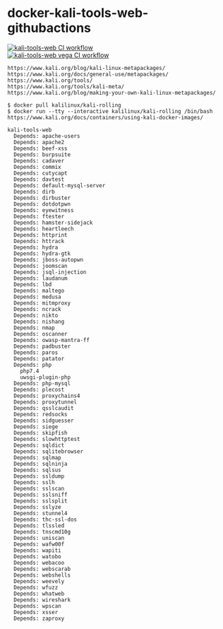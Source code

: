 # docker-kali-tools-web-githubactions

[![kali-tools-web CI workflow](https://github.com/githubfoam/docker-kali-tools-web-githubactions/actions/workflows/kali-tools-web-wf.yml/badge.svg?branch=main)](https://github.com/githubfoam/docker-kali-tools-web-githubactions/actions/workflows/kali-tools-web-wf.yml)  
[![kali-tools-web vega CI workflow](https://github.com/githubfoam/docker-kali-tools-web-githubactions/actions/workflows/kali-tools-web-vega-wf.yml/badge.svg?branch=main)](https://github.com/githubfoam/docker-kali-tools-web-githubactions/actions/workflows/kali-tools-web-vega-wf.yml)

~~~
https://www.kali.org/blog/kali-linux-metapackages/
https://www.kali.org/docs/general-use/metapackages/
https://www.kali.org/tools/
https://www.kali.org/tools/kali-meta/
https://www.kali.org/blog/making-your-own-kali-linux-metapackages/

$ docker pull kalilinux/kali-rolling
$ docker run --tty --interactive kalilinux/kali-rolling /bin/bash
https://www.kali.org/docs/containers/using-kali-docker-images/

kali-tools-web
  Depends: apache-users
  Depends: apache2
  Depends: beef-xss
  Depends: burpsuite
  Depends: cadaver
  Depends: commix
  Depends: cutycapt
  Depends: davtest
  Depends: default-mysql-server
  Depends: dirb
  Depends: dirbuster
  Depends: dotdotpwn
  Depends: eyewitness
  Depends: ftester
  Depends: hamster-sidejack
  Depends: heartleech
  Depends: httprint
  Depends: httrack
  Depends: hydra
  Depends: hydra-gtk
  Depends: jboss-autopwn
  Depends: joomscan
  Depends: jsql-injection
  Depends: laudanum
  Depends: lbd
  Depends: maltego
  Depends: medusa
  Depends: mitmproxy
  Depends: ncrack
  Depends: nikto
  Depends: nishang
  Depends: nmap
  Depends: oscanner
  Depends: owasp-mantra-ff
  Depends: padbuster
  Depends: paros
  Depends: patator
  Depends: php
    php7.4
    uwsgi-plugin-php
  Depends: php-mysql
  Depends: plecost
  Depends: proxychains4
  Depends: proxytunnel
  Depends: qsslcaudit
  Depends: redsocks
  Depends: sidguesser
  Depends: siege
  Depends: skipfish
  Depends: slowhttptest
  Depends: sqldict
  Depends: sqlitebrowser
  Depends: sqlmap
  Depends: sqlninja
  Depends: sqlsus
  Depends: ssldump
  Depends: sslh
  Depends: sslscan
  Depends: sslsniff
  Depends: sslsplit
  Depends: sslyze
  Depends: stunnel4
  Depends: thc-ssl-dos
  Depends: tlssled
  Depends: tnscmd10g
  Depends: uniscan
  Depends: wafw00f
  Depends: wapiti
  Depends: watobo
  Depends: webacoo
  Depends: webscarab
  Depends: webshells
  Depends: weevely
  Depends: wfuzz
  Depends: whatweb
  Depends: wireshark
  Depends: wpscan
  Depends: xsser
  Depends: zaproxy

~~~  
